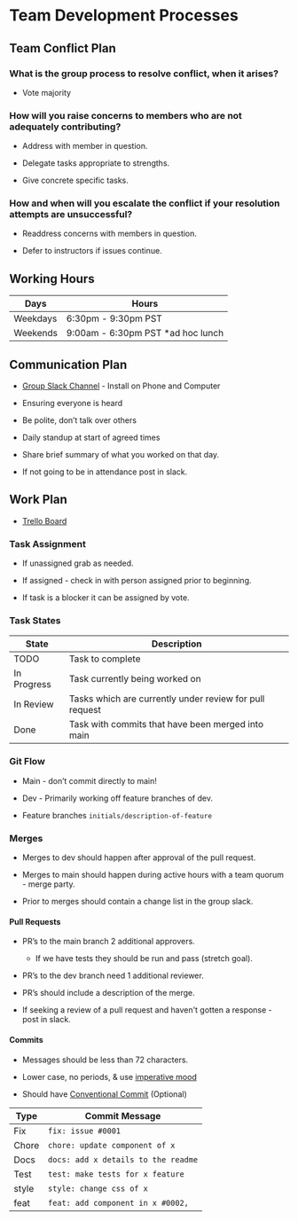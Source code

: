 # Team Development Processes

## Team Conflict Plan

### What is the group process to resolve conflict, when it arises?

* Vote majority

### How will you raise concerns to members who are not adequately contributing?

* Address with member in question.

* Delegate tasks appropriate to strengths.

* Give concrete specific tasks.

### How and when will you escalate the conflict if your resolution attempts are unsuccessful?

* Readdress concerns with members in question.

* Defer to instructors if issues continue.

## Working Hours

  | Days | Hours |
  | --- | --- |
  | Weekdays | 6:30pm - 9:30pm PST |
  | Weekends | 9:00am - 6:30pm PST *ad hoc lunch |

## Communication Plan

* [Group Slack Channel](https://codefellows.slack.com/archives/C021PPE6LRX "Group Slack Channel") - Install on Phone and Computer

* Ensuring everyone is heard

* Be polite, don’t talk over others

* Daily standup at start of agreed times

* Share brief summary of what you worked on that day.

* If not going to be in attendance post in slack.

## Work Plan

* [Trello Board](https://trello.com/b/NPlnovL6/crypto-tracker)
 
### Task Assignment

* If unassigned grab as needed.

* If assigned - check in with person assigned prior to beginning.

* If task is a blocker it can be assigned by vote.

### Task States

| State | Description |
| ---- | ---- |
| TODO | Task to complete |
| In Progress | Task currently being worked on |
| In Review | Tasks which are currently under review for pull request |
| Done | Task with commits that have been merged into main |

### Git Flow

* <bold>Main - don’t commit directly to main!</bold>

* Dev - Primarily working off feature branches of dev.

* Feature branches `initials/description-of-feature`

### Merges

* Merges to dev should happen after approval of the pull request.

* Merges to main should happen during active hours with a team quorum - merge party.

* Prior to merges should contain a change list in the group slack.

#### Pull Requests

* PR’s to the main branch 2 additional approvers.

  * If we have tests they should be run and pass (stretch goal).

* PR’s to the dev branch need 1 additional reviewer.

* PR’s should include a description of the merge.

* If seeking a review of a pull request and haven't gotten a response - post in slack.

#### Commits

* Messages should be less than 72 characters.

* Lower case, no periods, & use [imperative mood](https://stackoverflow.com/a/3580764/7967484 "imperative-style commit messages")

* Should have [Conventional Commit](https://www.conventionalcommits.org/en/v1.0.0/#summary "Conventional Commits") (Optional)

| Type | Commit Message |
| ---- | ----
| Fix | `fix: issue #0001` |
| Chore | `chore: update component of x`|
| Docs | `docs: add x details to the readme` |
| Test | `test: make tests for x feature` |
| style | `style: change css of x` |
| feat | `feat: add component in x #0002,` |